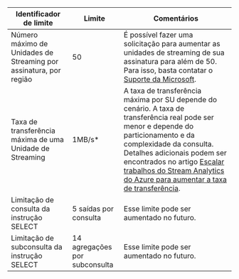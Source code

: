 
| Identificador de limite | Limite | Comentários |
|----------------- | ------------|--------- |
| Número máximo de Unidades de Streaming por assinatura, por região | 50 | É possível fazer uma solicitação para aumentar as unidades de streaming de sua assinatura para além de 50. Para isso, basta contatar o [Suporte da Microsoft](https://support.microsoft.com/en-us). |
| Taxa de transferência máxima de uma Unidade de Streaming | 1MB/s* | A taxa de transferência máxima por SU depende do cenário. A taxa de transferência real pode ser menor e depende do particionamento e da complexidade da consulta. Detalhes adicionais podem ser encontrados no artigo [Escalar trabalhos do Stream Analytics do Azure para aumentar a taxa de transferência](../articles/stream-analytics/stream-analytics-scale-jobs.md). |
| Limitação de consulta da instrução SELECT | 5 saídas por consulta | Esse limite pode ser aumentado no futuro. |
| Limitação de subconsulta da instrução SELECT | 14 agregações por subconsulta | Esse limite pode ser aumentado no futuro. |

<!---HONumber=July15_HO4-->
